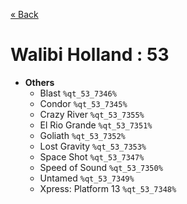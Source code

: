<a href="../parks_available.md">&laquo; Back</a>
# Walibi Holland : 53
 - **Others** 
   - Blast `%qt_53_7346%`
   - Condor `%qt_53_7345%`
   - Crazy River `%qt_53_7355%`
   - El Rio Grande `%qt_53_7351%`
   - Goliath `%qt_53_7352%`
   - Lost Gravity `%qt_53_7353%`
   - Space Shot `%qt_53_7347%`
   - Speed of Sound `%qt_53_7350%`
   - Untamed `%qt_53_7349%`
   - Xpress: Platform 13 `%qt_53_7348%`